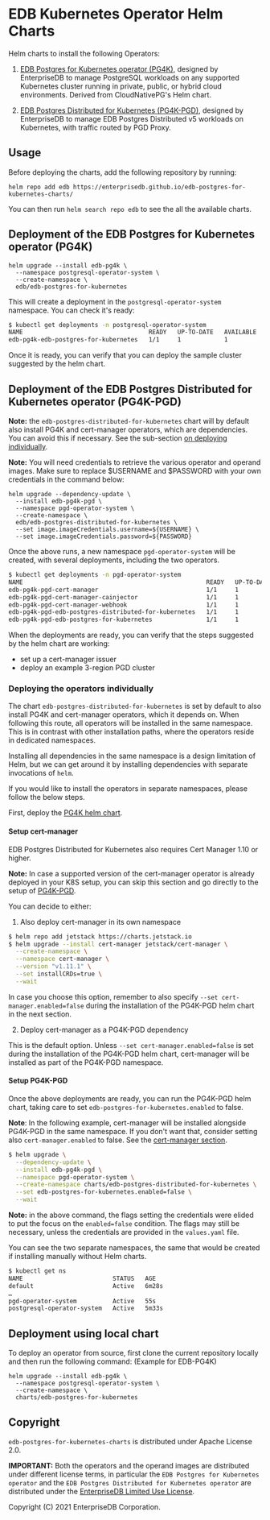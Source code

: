 # EDB Kubernetes Operator Helm Charts

Helm charts to install the following Operators:

1. [EDB Postgres for Kubernetes operator (PG4K)](https://docs.enterprisedb.io/edb-postgres-for-kubernetes/),
designed by EnterpriseDB to manage PostgreSQL workloads on any
supported Kubernetes cluster running in private, public, or hybrid cloud
environments. Derived from CloudNativePG's Helm chart.

2. [EDB Postgres Distributed for Kubernetes (PG4K-PGD)](https://docs.enterprisedb.io/edb-postgres-distributed-for-kubernetes/),
designed by EnterpriseDB to manage EDB Postgres Distributed v5 workloads
on Kubernetes, with traffic routed by PGD Proxy.

## Usage

Before deploying the charts, add the following repository by running:

```console
helm repo add edb https://enterprisedb.github.io/edb-postgres-for-kubernetes-charts/
```

You can then run `helm search repo edb` to see the all the available charts.

## Deployment of the EDB Postgres for Kubernetes operator (PG4K)

```console
helm upgrade --install edb-pg4k \
  --namespace postgresql-operator-system \
  --create-namespace \
  edb/edb-postgres-for-kubernetes
```

This will create a deployment in the `postgresql-operator-system` namespace.
You can check it's ready:

``` sh
$ kubectl get deployments -n postgresql-operator-system
NAME                                   READY   UP-TO-DATE   AVAILABLE   AGE
edb-pg4k-edb-postgres-for-kubernetes   1/1     1            1           11s
```

Once it is ready, you can verify that you can deploy the sample cluster
suggested by the helm chart.

## Deployment of the EDB Postgres Distributed for Kubernetes operator (PG4K-PGD)

**Note:** the `edb-postgres-distributed-for-kubernetes` chart will by default
also install PG4K and cert-manager operators, which are dependencies.
You can avoid this if necessary. See the sub-section
[on deploying individually](#deploying-the-operators-individually).

**Note:** You will need credentials to retrieve the various
operator and operand images. Make sure to replace $USERNAME and $PASSWORD with
your own credentials in the command below:

```console
helm upgrade --dependency-update \
  --install edb-pg4k-pgd \
  --namespace pgd-operator-system \
  --create-namespace \
  edb/edb-postgres-distributed-for-kubernetes \
  --set image.imageCredentials.username=${USERNAME} \
  --set image.imageCredentials.password=${PASSWORD}
```

Once the above runs, a new namespace `pgd-operator-system` will be
created, with several deployments,  including the two operators.

``` sh
$ kubectl get deployments -n pgd-operator-system
NAME                                                   READY   UP-TO-DATE   AVAILABLE   AGE
edb-pg4k-pgd-cert-manager                              1/1     1            1           7m46s
edb-pg4k-pgd-cert-manager-cainjector                   1/1     1            1           7m46s
edb-pg4k-pgd-cert-manager-webhook                      1/1     1            1           7m46s
edb-pg4k-pgd-edb-postgres-distributed-for-kubernetes   1/1     1            1           7m46s
edb-pg4k-pgd-edb-postgres-for-kubernetes               1/1     1            1           7m46s
```

When the deployments are ready, you can verify that the steps suggested by the
helm chart are working:

- set up a cert-manager issuer
- deploy an example 3-region PGD cluster

### Deploying the operators individually

The chart `edb-postgres-distributed-for-kubernetes` is set by default to
also install PG4K and cert-manager operators, which it depends on.
When following this route, all operators will be installed in the same
namespace. This is in contrast with other installation paths, where the
operators reside in dedicated namespaces.

Installing all dependencies in the same namespace is a design limitation of
Helm, but we can get around it by installing dependencies with separate
invocations of `helm`.

If you would like to install the operators in separate namespaces, please follow
the below steps.

First, deploy the [PG4K helm chart](#deployment-of-the-edb-postgres-for-kubernetes-operator-pg4k).

#### Setup cert-manager

EDB Postgres Distributed for Kubernetes also requires Cert Manager 1.10 or higher.

**Note:** In case a supported version of the cert-manager operator is already deployed
in your K8S setup, you can skip this section and go directly to the setup of [PG4K-PGD](#setup-pg4k-pgd).

You can decide to either:

1. Also deploy cert-manager in its own namespace

``` sh
$ helm repo add jetstack https://charts.jetstack.io
$ helm upgrade --install cert-manager jetstack/cert-manager \
  --create-namespace \
  --namespace cert-manager \
  --version "v1.11.1" \
  --set installCRDs=true \
  --wait
```

In case you choose this option, remember to also specify `--set cert-manager.enabled=false`
during the installation of the PG4K-PGD helm chart in the next section.

2. Deploy cert-manager as a PG4K-PGD dependency

This is the default option. Unless `--set cert-manager.enabled=false` is set
during the installation of the PG4K-PGD helm chart, cert-manager will be installed
as part of the PG4K-PGD namespace.

#### Setup PG4K-PGD

Once the above deployments are ready, you can run the PG4K-PGD helm chart, taking care
to set `edb-postgres-for-kubernetes.enabled` to false.

**Note**: In the following example, cert-manager will be installed alongside PG4K-PGD
in the same namespace. If you don't want that, consider setting also `cert-manager.enabled`
to false. See the [cert-manager section](#setup-cert-manager).

``` sh
$ helm upgrade \
  --dependency-update \
  --install edb-pg4k-pgd \
  --namespace pgd-operator-system \
  --create-namespace charts/edb-postgres-distributed-for-kubernetes \
  --set edb-postgres-for-kubernetes.enabled=false \
  --wait
```

**Note:** in the above command, the flags setting the credentials were elided
to put the focus on the `enabled=false` condition. The flags may still be
necessary, unless the credentials are provided in the `values.yaml` file.

You can see the two separate namespaces, the same that would be created if
installing manually without Helm charts.

``` sh
$ kubectl get ns
NAME                         STATUS   AGE
default                      Active   6m28s
…
pgd-operator-system          Active   55s
postgresql-operator-system   Active   5m33s
```

## Deployment using local chart

To deploy an operator from source, first clone the current repository
locally and then run the following command: (Example for EDB-PG4K)

```console
helm upgrade --install edb-pg4k \
  --namespace postgresql-operator-system \
  --create-namespace \
  charts/edb-postgres-for-kubernetes
```

## Copyright

`edb-postgres-for-kubernetes-charts` is distributed under Apache License 2.0.

**IMPORTANT:** Both the operators and the operand images are distributed
under different license terms, in particular the `EDB Postgres for Kubernetes operator`
and the `EDB Postgres Distributed for Kubernetes operator` are distributed under the
[EnterpriseDB Limited Use License](https://www.enterprisedb.com/limited-use-license).

Copyright (C) 2021 EnterpriseDB Corporation.
